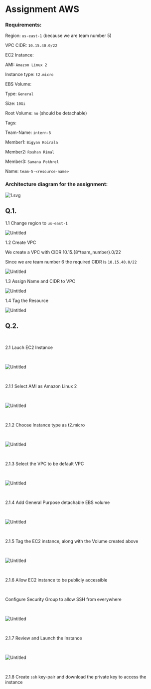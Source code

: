 
# Assignment AWS

### Requirements:

Region: `us-east-1` (because we are team number 5)

VPC CIDR: `10.15.40.0/22`

EC2 Instance:

AMI: `Amazon Linux 2`

Instance type: `t2.micro`

EBS Volume:

Type: `General`

Size: `10Gi`

Root Volume: `no` (should be detachable)

Tags: 

Team-Name: `intern-5`

Member1: `Bigyan Koirala`

Member2: `Roshan Rimal`

Member3: `Samana Pokhrel`

Name: `team-5-<resource-name>`

### Architecture diagram for the assignment:

![1.svg](images/1.svg)

## Q.1.

1.1 Change region to `us-east-1`

![Untitled](images/Untitled.png)

1.2 Create VPC

We create a VPC with CIDR 10.15.{8*team_number}.0/22 

Since we are team number 6 the required CIDR is `10.15.40.0/22`

![Untitled](images/Untitled%201.png)

1.3 Assign Name and CIDR to VPC

![Untitled](images/Untitled%202.png)

1.4 Tag the Resource

![Untitled](images/Untitled%203.png)

## Q.2.

​

2.1 Lauch EC2 Instance

​

![Untitled](images/Untitled%204.png)

​

2.1.1 Select AMI as Amazon Linux 2

​

![Untitled](images/Untitled%205.png)

​

2.1.2 Choose Instance type as t2.micro

​

![Untitled](images/Untitled%206.png)

​

2.1.3 Select the VPC to be default VPC

​

![Untitled](images/Untitled%207.png)

​

2.1.4 Add General Purpose detachable EBS volume

​

![Untitled](images/Untitled%208.png)

​

2.1.5 Tag the EC2 instance, along with the Volume  created above

​

![Untitled](images/Untitled%209.png)

​

2.1.6 Allow EC2 instance to be publicly accessible

​

Configure Security Group to allow SSH from everywhere

​

![Untitled](images/Untitled%2010.png)

​

2.1.7 Review and Launch the Instance

​

![Untitled](images/Untitled%2011.png)

​

2.1.8 Create `ssh` key-pair and download the private key to access the instance
